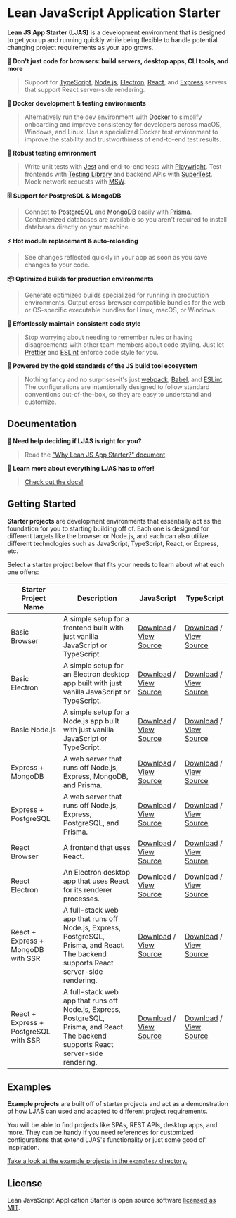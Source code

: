 # Lean JavaScript Application Starter

**Lean JS App Starter (LJAS)** is a development environment that is designed to get you up and running quickly while being flexible to handle potential changing project requirements as your app grows.

**🎉 Don't just code for browsers: build servers, desktop apps, CLI tools, and more**

> Support for [TypeScript](https://typescriptlang.org), [Node.js](https://nodejs.org), [Electron](https://electronjs.org), [React](https://react.dev), and [Express](https://expressjs.com) servers that support React server-side rendering.

**🐳 Docker development & testing environments**

> Alternatively run the dev environment with [Docker](https://docker.com) to simplify onboarding and improve consistency for developers across macOS, Windows, and Linux. Use a specialized Docker test environment to improve the stability and trustworthiness of end-to-end test results.

**🧪 Robust testing environment**

> Write unit tests with [Jest](https://jestjs.io) and end-to-end tests with [Playwright](https://playwright.dev). Test frontends with [Testing Library](https://testing-library.com) and backend APIs with [SuperTest](https://github.com/ladjs/supertest). Mock network requests with [MSW](https://mswjs.io).

**🗄️ Support for PostgreSQL & MongoDB**

> Connect to [PostgreSQL](https://postgresql.org) and [MongoDB](https://mongodb.com) easily with [Prisma](https://prisma.io). Containerized databases are available so you aren't required to install databases directly on your machine.

**⚡ Hot module replacement & auto-reloading**

> See changes reflected quickly in your app as soon as you save changes to your code.

**📦 Optimized builds for production environments**

> Generate optimized builds specialized for running in production environments. Output cross-browser compatible bundles for the web or OS-specific executable bundles for Linux, macOS, or Windows.

**🧼 Effortlessly maintain consistent code style**

> Stop worrying about needing to remember rules or having disagreements with other team members about code styling. Just let [Prettier](https://prettier.io) and [ESLint](https://eslint.org) enforce code style for you.

**🥇 Powered by the gold standards of the JS build tool ecosystem**

> Nothing fancy and no surprises–it's just [webpack](https://webpack.js.org), [Babel](https://babeljs.io), and [ESLint](https://eslint.org). The configurations are intentionally designed to follow standard conventions out-of-the-box, so they are easy to understand and customize.

## Documentation

**🤔 Need help deciding if LJAS is right for you?**

> Read the ["Why Lean JS App Starter?" document](./docs/why.md).

**📖 Learn more about everything LJAS has to offer!**

> [Check out the docs!](./docs)

## Getting Started

**Starter projects** are development environments that essentially act as the foundation for you to starting building off of. Each one is designed for different targets like the browser or Node.js, and each can also utilize different technologies such as JavaScript, TypeScript, React, or Express, etc.

Select a starter project below that fits your needs to learn about what each one offers:

| Starter Project Name                  | Description                                                                                                                           | JavaScript                                                                                                                                                      | TypeScript                                                                                                                                                      |
| ------------------------------------- | ------------------------------------------------------------------------------------------------------------------------------------- | --------------------------------------------------------------------------------------------------------------------------------------------------------------- | --------------------------------------------------------------------------------------------------------------------------------------------------------------- |
| Basic Browser                         | A simple setup for a frontend built with just vanilla JavaScript or TypeScript.                                                       | [Download](https://github.com/mattlean/lean-js-app-starter) / [View Source](https://github.com/mattlean/lean-js-app-starter/tree/master/starters/basic-browser) | [Download](https://github.com/mattlean/lean-js-app-starter) / [View Source](https://github.com/mattlean/lean-js-app-starter/tree/master/starters/basic-browser) |
| Basic Electron                        | A simple setup for an Electron desktop app built with just vanilla JavaScript or TypeScript.                                          | [Download](https://github.com/mattlean/lean-js-app-starter) / [View Source](https://github.com/mattlean/lean-js-app-starter/tree/master/starters/basic-browser) | [Download](https://github.com/mattlean/lean-js-app-starter) / [View Source](https://github.com/mattlean/lean-js-app-starter/tree/master/starters/basic-browser) |
| Basic Node.js                         | A simple setup for a Node.js app built with just vanilla JavaScript or TypeScript.                                                    | [Download](https://github.com/mattlean/lean-js-app-starter) / [View Source](https://github.com/mattlean/lean-js-app-starter/tree/master/starters/basic-browser) | [Download](https://github.com/mattlean/lean-js-app-starter) / [View Source](https://github.com/mattlean/lean-js-app-starter/tree/master/starters/basic-browser) |
| Express + MongoDB                     | A web server that runs off Node.js, Express, MongoDB, and Prisma.                                                                     | [Download](https://github.com/mattlean/lean-js-app-starter) / [View Source](https://github.com/mattlean/lean-js-app-starter/tree/master/starters/basic-browser) | [Download](https://github.com/mattlean/lean-js-app-starter) / [View Source](https://github.com/mattlean/lean-js-app-starter/tree/master/starters/basic-browser) |
| Express + PostgreSQL                  | A web server that runs off Node.js, Express, PostgreSQL, and Prisma.                                                                  | [Download](https://github.com/mattlean/lean-js-app-starter) / [View Source](https://github.com/mattlean/lean-js-app-starter/tree/master/starters/basic-browser) | [Download](https://github.com/mattlean/lean-js-app-starter) / [View Source](https://github.com/mattlean/lean-js-app-starter/tree/master/starters/basic-browser) |
| React Browser                         | A frontend that uses React.                                                                                                           | [Download](https://github.com/mattlean/lean-js-app-starter) / [View Source](https://github.com/mattlean/lean-js-app-starter/tree/master/starters/basic-browser) | [Download](https://github.com/mattlean/lean-js-app-starter) / [View Source](https://github.com/mattlean/lean-js-app-starter/tree/master/starters/basic-browser) |
| React Electron                        | An Electron desktop app that uses React for its renderer processes.                                                                   | [Download](https://github.com/mattlean/lean-js-app-starter) / [View Source](https://github.com/mattlean/lean-js-app-starter/tree/master/starters/basic-browser) | [Download](https://github.com/mattlean/lean-js-app-starter) / [View Source](https://github.com/mattlean/lean-js-app-starter/tree/master/starters/basic-browser) |
| React + Express + MongoDB with SSR    | A full-stack web app that runs off Node.js, Express, PostgreSQL, Prisma, and React. The backend supports React server-side rendering. | [Download](https://github.com/mattlean/lean-js-app-starter) / [View Source](https://github.com/mattlean/lean-js-app-starter/tree/master/starters/basic-browser) | [Download](https://github.com/mattlean/lean-js-app-starter) / [View Source](https://github.com/mattlean/lean-js-app-starter/tree/master/starters/basic-browser) |
| React + Express + PostgreSQL with SSR | A full-stack web app that runs off Node.js, Express, PostgreSQL, Prisma, and React. The backend supports React server-side rendering. | [Download](https://github.com/mattlean/lean-js-app-starter) / [View Source](https://github.com/mattlean/lean-js-app-starter/tree/master/starters/basic-browser) | [Download](https://github.com/mattlean/lean-js-app-starter) / [View Source](https://github.com/mattlean/lean-js-app-starter/tree/master/starters/basic-browser) |

## Examples

**Example projects** are built off of starter projects and act as a demonstration of how LJAS can used and adapted to different project requirements.

You will be able to find projects like SPAs, REST APIs, desktop apps, and more. They can be handy if you need references for customized configurations that extend LJAS's functionality or just some good ol' inspiration.

[Take a look at the example projects in the `examples/` directory.](./examples/)

## License

Lean JavaScript Application Starter is open source software [licensed as MIT](https://choosealicense.com/licenses/mit).
